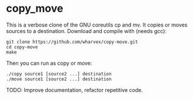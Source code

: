 # copy_move
This is a verbose clone of the GNU coreutils cp and mv.
It copies or moves sources to a destination.
Download and compile with (needs gcc):
```
git clone https://github.com/wharvex/copy-move.git
cd copy-move
make
```

Then you can run as copy or move:
```
./copy source1 [source2 ...] destination
./move source1 [source2 ...] destination
```

TODO: Improve documentation, refactor repetitive code.
